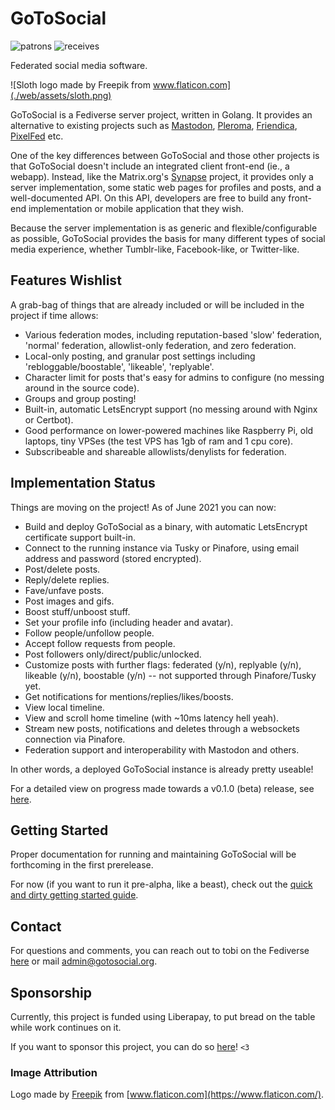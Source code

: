 # GoToSocial

![patrons](https://img.shields.io/liberapay/patrons/dumpsterqueer.svg?logo=liberapay) ![receives](https://img.shields.io/liberapay/receives/dumpsterqueer.svg?logo=liberapay)

Federated social media software.

![Sloth logo made by Freepik from www.flaticon.com](./web/assets/sloth.png)

GoToSocial is a Fediverse server project, written in Golang. It provides an alternative to existing projects such as [Mastodon](https://joinmastodon.org/), [Pleroma](https://pleroma.social/), [Friendica](https://friendica.net), [PixelFed](https://pixelfed.org/) etc.

One of the key differences between GoToSocial and those other projects is that GoToSocial doesn't include an integrated client front-end (ie., a webapp). Instead, like the Matrix.org's [Synapse](https://github.com/matrix-org/synapse) project, it provides only a server implementation, some static web pages for profiles and posts, and a well-documented API. On this API, developers are free to build any front-end implementation or mobile application that they wish.

Because the server implementation is as generic and flexible/configurable as possible, GoToSocial provides the basis for many different types of social media experience, whether Tumblr-like, Facebook-like, or Twitter-like.

## Features Wishlist

A grab-bag of things that are already included or will be included in the project if time allows:

* Various federation modes, including reputation-based 'slow' federation, 'normal' federation, allowlist-only federation, and zero federation.
* Local-only posting, and granular post settings including 'rebloggable/boostable', 'likeable', 'replyable'.
* Character limit for posts that's easy for admins to configure (no messing around in the source code).
* Groups and group posting!
* Built-in, automatic LetsEncrypt support (no messing around with Nginx or Certbot).
* Good performance on lower-powered machines like Raspberry Pi, old laptops, tiny VPSes (the test VPS has 1gb of ram and 1 cpu core).
* Subscribeable and shareable allowlists/denylists for federation.

## Implementation Status

Things are moving on the project! As of June 2021 you can now:

* Build and deploy GoToSocial as a binary, with automatic LetsEncrypt certificate support built-in.
* Connect to the running instance via Tusky or Pinafore, using email address and password (stored encrypted).
* Post/delete posts.
* Reply/delete replies.
* Fave/unfave posts.
* Post images and gifs.
* Boost stuff/unboost stuff.
* Set your profile info (including header and avatar).
* Follow people/unfollow people.
* Accept follow requests from people.
* Post followers only/direct/public/unlocked.
* Customize posts with further flags: federated (y/n), replyable (y/n), likeable (y/n), boostable (y/n) -- not supported through Pinafore/Tusky yet.
* Get notifications for mentions/replies/likes/boosts.
* View local timeline.
* View and scroll home timeline (with ~10ms latency hell yeah).
* Stream new posts, notifications and deletes through a websockets connection via Pinafore.
* Federation support and interoperability with Mastodon and others.

In other words, a deployed GoToSocial instance is already pretty useable!

For a detailed view on progress made towards a v0.1.0 (beta) release, see [here](./PROGRESS.md).

## Getting Started

Proper documentation for running and maintaining GoToSocial will be forthcoming in the first prerelease.

For now (if you want to run it pre-alpha, like a beast), check out the [quick and dirty getting started guide](./GETTINGSTARTED.md).

## Contact

For questions and comments, you can reach out to tobi on the Fediverse [here](https://ondergrond.org/@dumpsterqueer) or mail admin@gotosocial.org.

## Sponsorship

Currently, this project is funded using Liberapay, to put bread on the table while work continues on it.

If you want to sponsor this project, you can do so [here](https://liberapay.com/dumpsterqueer/)! `<3`

### Image Attribution

Logo made by [Freepik](https://www.freepik.com) from [www.flaticon.com](https://www.flaticon.com/).
